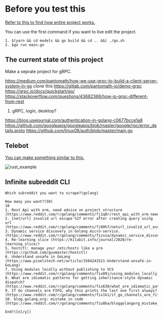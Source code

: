<!-- https://docs.google.com/document/d/1Zb9GCWPKeEJ4Dyn2TkT-O3wJ8AFc-IMxZzTugNCjr-8/edit#heading=h.y3m7qt48hh5l -->

# Before you test this

[Refer to this to find how entire project works.](https://github.com/steadylearner/Rust-Full-Stack/tree/master/nodemon_with_other_languages)

You can use the first command if you want to live edit the project.

```console
1. $(yarn && cd models && go build && cd .. &&) ./go.sh
2. $go run main.go
```

## The current state of this project

Make a seprate project for gRPC.

https://medium.com/pantomath/how-we-use-grpc-to-build-a-client-server-system-in-go
clone this https://gitlab.com/pantomath-io/demo-grpc
https://grpc.io/docs/quickstart/go/
https://stackoverflow.com/questions/43682366/how-is-grpc-different-from-rest

1. gRPC, login, desktop?

https://blog.usejournal.com/authentication-in-golang-c0677bcce1a8
https://github.com/googleapis/googleapis/blob/master/google/rpc/error_details.proto
https://github.com/linux08/auth/blob/master/main.go

## Telebot

[You can make something similar to this.](https://github.com/teloxide/community-bots/tree/master/subreddit_reader)

![rust_example](https://raw.githubusercontent.com/teloxide/community-bots/master/subreddit_reader/rust_example.png)

## Infinite subreddit CLI

```console
Which subreddit you want to scrape?(golang)

How many you want?(50)
10
1. Rest Api with orm, need advice on project structure (https://www.reddit.com/r/golang/comments/fj1q8r/rest_api_with_orm_need_advice_on_project_structure/)
2. [net/url] invalid url escape %2f error after creating query using url (https://www.reddit.com/r/golang/comments/fj00h7/neturl_invalid_url_escape_2f_error_after_creating/)
3. Dynamic service discovery in Golang micro-service. (https://www.reddit.com/r/golang/comments/fizssa/dynamic_service_discovery_in_golang_microservice/)
4. Re-learning slice (https://kilabit.info/journal/2020/re-learning_slice/)
5. hostctl: manage your /etc/hosts like a pro (https://github.com/guumaster/hostctl)
6. Understand unsafe in GoLang (https://www.pixelstech.net/article/1584241521-Understand-unsafe-in-GoLang)
7. Using modules locally without publishing to VCS (https://www.reddit.com/r/golang/comments/fix89j/using_modules_locally_without_publishing_to_vcs/)
8. What are idiomatic patterns for getting inheritance-style dynamic dispatch? (https://www.reddit.com/r/golang/comments/fix630/what_are_idiomatic_patterns_for_getting/)
9. If Go channels are FIFO, why this prints the last one first always? (https://www.reddit.com/r/golang/comments/fix1k1/if_go_channels_are_fifo_why_this_prints_the_last/)
10. blog.golang.org: mistake in code (https://www.reddit.com/r/golang/comments/fiu8ba/bloggolangorg_mistake_in_code/)

End?([n]/y])

```
